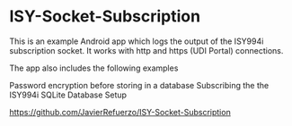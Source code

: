 # ISY-Socket-Subscription

This is an example Android app which logs the output of the ISY994i subscription socket.  It works with http and https (UDI Portal) connections.

The app also includes the following examples

Password encryption before storing in a database
Subscribing the the ISY994i
SQLite Database Setup

https://github.com/JavierRefuerzo/ISY-Socket-Subscription
